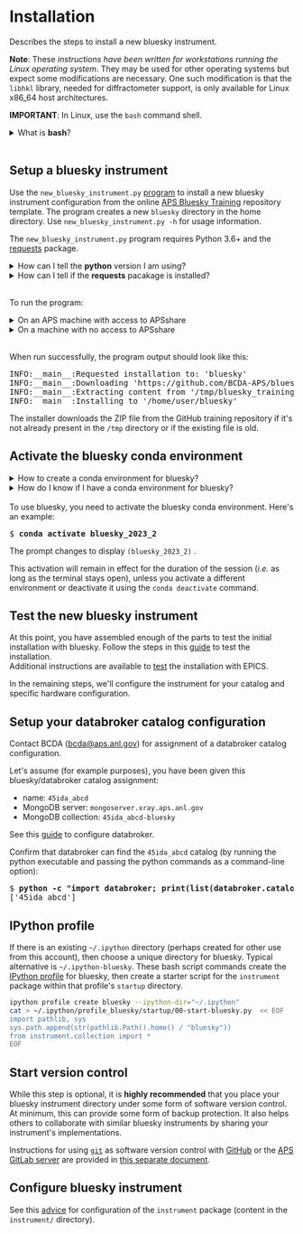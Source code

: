 # Installation

Describes the steps to install a new bluesky instrument.

**Note**:  These *instructions have been written for workstations running the
Linux operating system*.  They may be used for other operating systems but
expect some modifications are necessary.  One such modification is that the
`libhkl` library, needed for diffractometer support, is only available for Linux
x86_64 host architectures.

**IMPORTANT**: In Linux, use the `bash` command shell.

<details>
<summary>What is <b>bash</b>?</summary>

 Bash is a type of shell, which is a program that provides a user interface for accessing the operating system's services.

To determine if you're using Bash, you can open up a terminal or command prompt on your computer and type in the following command:

<pre>
$ <b>echo $SHELL</b>
</pre>
 If the output is "/bin/bash" or something similar, then you're using the Bash shell.

If bash is not your default shell, type in the following command in a terminal to start a new instance of the Bash shell:

<pre>
$ <b>bash</b>
</pre>

 Press enter, and you should see a new prompt indicating that you're now using the Bash shell. You can now type in Bash commands. 
 Note that any changes you make to your environment variables or other system settings within this Bash session will only apply to this session and will not persist after you close the session. To change your default shell, contact your IT support. 

</details>
<br>

## Setup a bluesky instrument

Use the `new_bluesky_instrument.py`
[program](https://github.com/BCDA-APS/bluesky_training/blob/main/new_bluesky_instrument.py)
to install a new bluesky instrument configuration from the online [APS Bluesky
Training](https://github.com/BCDA-APS/bluesky_training) repository template. The program creates a new
`bluesky` directory in the home directory. 
Use `new_bluesky_instrument.py -h` for usage information.


The `new_bluesky_instrument.py` program requires Python 3.6+ and the
[requests](https://docs.python-requests.org/en/latest/index.html) package.

<details>
<summary>How can I tell the <b>python</b> version I am using?</summary>
Type the following command:

<pre>
$ <b>python --version</b>
</pre>
This will print the version of Python currently installed on your system. If you need to upgrade python, see [here](https://www.python.org/downloads/). 

</details>

<details>
<summary>How can I tell if the <b>requests</b> pacakage is installed?</summary>

In a terminal, launch Python by typing `python` or `python3` followed by Enter.

Type the following command and press Enter:
<pre>
$ <b>import requests</b>
</pre>
If the command runs without any errors, then you have the Requests package installed. If you don't have the package installed, you'll see an error message like `"ModuleNotFoundError: No module named 'requests'"`. 


</details>
<br>

To run the program:

<details>
<summary>On an APS machine with access to APSshare</summary>

This command can be run directly from a terminal:
<pre>
$ <b>python /APSshare/bin/new_bluesky_instrument.py ~/bluesky</b>
</pre>
</details>

<details>
<summary>On a machine with no access to APSshare</summary>
Workstations on other networks will need to download this program from the URL
above. Navigate to the directory where the program was downlowded and run the following command:

<pre>
$ <b>python new_bluesky_instrument.py ~/bluesky</b>
</pre>

</details>
<br>



When run successfully, the program output should look like this:

<pre>
INFO:__main__:Requested installation to: 'bluesky'
INFO:__main__:Downloading 'https://github.com/BCDA-APS/bluesky_training/archive/refs/heads/main.zip'
INFO:__main__:Extracting content from '/tmp/bluesky_training-main.zip'
INFO:__main__:Installing to '/home/user/bluesky'
</pre>

The installer downloads the ZIP file from the GitHub training repository if
it's not already present in the `/tmp` directory or if the existing file is old.


## Activate the bluesky conda environment

<details>
<summary> How to create a conda environment for bluesky?</summary>

See [here](./_create_conda_env.md).
</details>

<details>
<summary> How do I know if I have a conda environment for bluesky?</summary>

- **On a machine with access to APSshare:** Type the command `source /APSshare/miniconda/x86_64/bin/activate`
- **On a machine with no access to APSshare:** Type the command `conda activate`. If you are using an older version of conda, you may need to use the `source` command instead: `source activate`.

The prompt changes to displays `(base)`. Now you can use `conda env list` to see the environments you have and the directories in which they are installed.

If you are getting an error message (`bash: conda: command not found` or `bash: activate: No such file or directory`), conda is not installed on your computer or it is not added to the system's PATH environment variable.

You can try to install conda by following the installation instructions for your operating system. You can find the instructions for Windows, macOS, and Linux on the official conda documentation [website](https://docs.conda.io/projects/conda/en/latest/user-guide/install/index.html).

Once conda is installed, you can activate it by opening a new terminal or command prompt and typing `conda activate`. If you still encounter the same error message, you may need to add the conda installation directory to your system's PATH environment variable manually. You can find instructions on how to do this in the Conda documentation. 

</details>

<br>
To use bluesky, you need to activate the bluesky conda environment.  Here's an example:

<pre>
$ <b>conda activate bluesky_2023_2</b>
</pre>
The prompt changes to display `(bluesky_2023_2)` . 

This activation will remain  in effect for the duration of the session (*i.e.* as long as the terminal stays open), unless you activate a different environment or deactivate it using the `conda deactivate` command.



## Test the new bluesky instrument

At this point, you have assembled enough of the parts to test the initial
installation with bluesky. Follow the steps in this
[guide](./_test_new_instrument.md) to test the installation.  
Additional instructions are available to
[test](./_testing.md) the installation with EPICS.

In the remaining steps, we'll configure the instrument for your catalog and
specific hardware configuration.

## Setup your databroker catalog configuration

Contact BCDA (bcda@aps.anl.gov) for assignment of a databroker catalog
configuration.

Let's assume (for example purposes), you have been given this bluesky/databroker
catalog assignment:

- name: `45ida_abcd`
- MongoDB server: `mongoserver.xray.aps.anl.gov`
- MongoDB collection: `45ida_abcd-bluesky`

See this [guide](./_configure_databroker.md) to configure databroker.

Confirm that databroker can find the `45ida_abcd` catalog (by running the python
executable and passing the python commands as a command-line option):

<pre>
$ <b>python -c "import databroker; print(list(databroker.catalog))"</b>
['45ida_abcd']
</pre>

## IPython profile

If there is an existing `~/.ipython` directory (perhaps created for other use
from this account), then choose a unique directory for bluesky.  Typical
alternative is `~/.ipython-bluesky`.  These bash script commands create the
[IPython profile](https://ipython.readthedocs.io/en/stable/config/intro.html)
for bluesky, then create a starter script for the `instrument` package within
that profile's `startup` directory.

```bash
ipython profile create bluesky --ipython-dir="~/.ipython"
cat > ~/.ipython/profile_bluesky/startup/00-start-bluesky.py  << EOF
import pathlib, sys
sys.path.append(str(pathlib.Path().home() / "bluesky"))
from instrument.collection import *
EOF
```

## Start version control

While this step is optional, it is **highly recommended** that you place your
bluesky instrument directory under some form of software version control.  At
minimum, this can provide some form of backup protection.  It also helps others
to collaborate with similar bluesky instruments by sharing your instrument's
implementations.

Instructions for using [`git`](https://git-scm.com/) as software version control
with [GitHub](https://github.com/) or the
[APS GitLab server](https://git.aps.anl.gov/) are provided in
[this separate document](../reference/_git-help.rst).

## Configure bluesky instrument

See this [advice](./_configure_bluesky_instrument.md) for configuration of the
`instrument` package (content in the `instrument/` directory).
